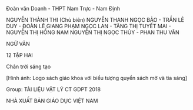 Đoàn văn Doanh - THPT Nam Trực - Nam Định

NGUYỄN THÀNH THI (Chủ biên)
NGUYỄN THANH NGỌC BẢO - TRẦN LÊ DUY - ĐOÀN LÊ GIANG
PHẠM NGỌC LAN - TĂNG THỊ TUYẾT MAI - NGUYỄN THỊ HỒNG NAM
NGUYỄN THỊ NGỌC THỦY - PHAN THU VÂN

NGỮ VĂN

12
TẬP HAI

Chân trời sáng tạo

[Hình ảnh: Logo sách giáo khoa với biểu tượng quyển sách mở và tia sáng]

Group: TÀI LIỆU VẬT LÝ CT GDPT 2018

NHÀ XUẤT BẢN GIÁO DỤC VIỆT NAM